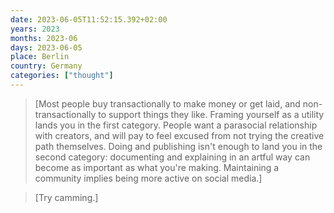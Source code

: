 ```yaml
---
date: 2023-06-05T11:52:15.392+02:00
years: 2023
months: 2023-06
days: 2023-06-05
place: Berlin
country: Germany
categories: ["thought"]
---
```

> [Most people buy transactionally to make money or get laid, and non-transactionally to support things they like. Framing yourself as a utility lands you in the first category. People want a parasocial relationship with creators, and will pay to feel excused from not trying the creative path themselves. Doing and publishing isn't enough to land you in the second category: documenting and explaining in an artful way can become as important as what you're making. Maintaining a community implies being more active on social media.]

> [Try camming.]

